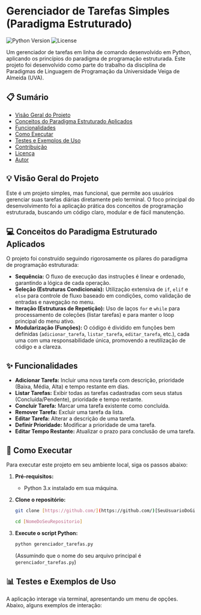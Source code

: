 # Gerenciador de Tarefas Simples (Paradigma Estruturado)

![Python Version](https://img.shields.io/badge/Python-3.x-blue.svg)
![License](https://img.shields.io/badge/License-MIT-green.svg) 

Um gerenciador de tarefas em linha de comando desenvolvido em Python, aplicando os princípios do paradigma de programação estruturada. Este projeto foi desenvolvido como parte do trabalho da disciplina de Paradigmas de Linguagem de Programação da Universidade Veiga de Almeida (UVA).

## 📋 Sumário

* [Visão Geral do Projeto](#-visão-geral-do-projeto)
* [Conceitos do Paradigma Estruturado Aplicados](#-conceitos-do-paradigma-estruturado-aplicados)
* [Funcionalidades](#-funcionalidades)
* [Como Executar](#-como-executar)
* [Testes e Exemplos de Uso](#-testes-e-exemplos-de-uso)
* [Contribuição](#-contribuição)
* [Licença](#-licença)
* [Autor](#-autor)

## 💡 Visão Geral do Projeto

Este é um projeto simples, mas funcional, que permite aos usuários gerenciar suas tarefas diárias diretamente pelo terminal. O foco principal do desenvolvimento foi a aplicação prática dos conceitos de programação estruturada, buscando um código claro, modular e de fácil manutenção.

## 💻 Conceitos do Paradigma Estruturado Aplicados

O projeto foi construído seguindo rigorosamente os pilares do paradigma de programação estruturada:

* **Sequência:** O fluxo de execução das instruções é linear e ordenado, garantindo a lógica de cada operação.
* **Seleção (Estruturas Condicionais):** Utilização extensiva de `if`, `elif` e `else` para controle de fluxo baseado em condições, como validação de entradas e navegação no menu.
* **Iteração (Estruturas de Repetição):** Uso de laços `for` e `while` para processamento de coleções (listar tarefas) e para manter o loop principal do menu ativo.
* **Modularização (Funções):** O código é dividido em funções bem definidas (`adicionar_tarefa`, `listar_tarefa`, `editar_tarefa`, etc.), cada uma com uma responsabilidade única, promovendo a reutilização de código e a clareza.

## ✨ Funcionalidades

* **Adicionar Tarefa:** Incluir uma nova tarefa com descrição, prioridade (Baixa, Média, Alta) e tempo restante em dias.
* **Listar Tarefas:** Exibir todas as tarefas cadastradas com seus status (Concluída/Pendente), prioridade e tempo restante.
* **Concluir Tarefa:** Marcar uma tarefa existente como concluída.
* **Remover Tarefa:** Excluir uma tarefa da lista.
* **Editar Tarefa:** Alterar a descrição de uma tarefa.
* **Definir Prioridade:** Modificar a prioridade de uma tarefa.
* **Editar Tempo Restante:** Atualizar o prazo para conclusão de uma tarefa.

## 🚀 Como Executar

Para executar este projeto em seu ambiente local, siga os passos abaixo:

1.  **Pré-requisitos:**
    * Python 3.x instalado em sua máquina.

2.  **Clone o repositório:**
    ```bash
    git clone [https://github.com/](https://github.com/)[SeuUsuarioDoGitHub]/[NomeDoSeuRepositorio].git
    ```
    ```bash
    cd [NomeDoSeuRepositorio]
    ```

3.  **Execute o script Python:**
    ```bash
    python gerenciador_tarefas.py
    ```
    (Assumindo que o nome do seu arquivo principal é `gerenciador_tarefas.py`)

## 📊 Testes e Exemplos de Uso

A aplicação interage via terminal, apresentando um menu de opções. Abaixo, alguns exemplos de interação:

